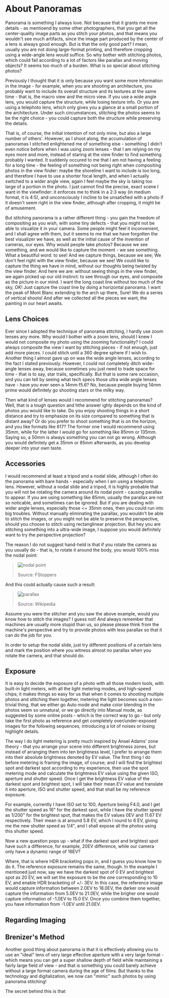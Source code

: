 # About Panoramas

Panorama is something I always love. Not because that it grants me more details - as mentioend by some other photographers, that you get all the center-quality image parts as you stitch your photos, and that means you wouldn't see much artifacts, since the image part produced by the center of a lens is always good enough. But is that the only good part? I mean, usually you are not doing large-format printing, and therefore cropping using a wide-angle lens would suffice. So why bother with stitching photos, which could fail according to a lot of factors like parallax and moving objects? It seems too much of a burden. What is so special about stitching photos?

Previously I thought that it is only because you want some more information in the image - for example, when you are shooting an architecture, you probably want to include its overall structure and its textures at the same time - that is, the macro view and the micro view. If you use a wide angle lens, you would capture the structure, while losing texture info. Or you are using a telephoto lens, which only gives you a glance at a small portion of the architecture. Under such circumstances, stitching the photos seems to be the right choice - you could capture both the structure while preserving the details.

That is, of course, the initial intention of not only mine, but also a large number of others'. However, as I shoot along, the accumulation of panoramas I stitched enlightened me of something else - something I didn't even notice before when I was using zoom lenses - that I am relying on my eyes more and more, instead of staring at the view finder to find something probably I wanted. It suddenly occured to me that I am not having a feeling for a long time - the feeling of something not being right when compositing photos in the view finder: maybe the shoreline I want to include is too long, and therefore I have to use a shorter focal length, and when I actually switched to a wider angle view, again I feel maybe the sky is taking too large of a portion in the photo. I just cannot find the precise, exact scene I want in the viewfinder: it enforces me to think in a 2:3 way (in medium format, it is 4:5), and unconsciously I incline to be unsatisfied with a photo if it doesn't seem right in the view finder, although after cropping, it might be of amusement.

But stitching panorama is a rather different thing - you gain the freedom of compositing as you wish, with some tiny defects - that you might not be able to visualize it in your camera. Some people might feel it inconvenient, and I shall agree with them, but it seems to me that we have forgotten the best visualizer we have, as well as the initial cause of the invention of cameras, our eyes. Why would people take photos? Because we see something, and we would like to capture the moment - we see something. What a beautiful word: to see! And we capture things, because we see; We don't feel right with the view finder, because we see! We could like to capture the thing we have in mind, without our thoughts being twisted by the view finder. And here we are: without seeing things in the view finder, we again picked up our old instinct: to see through our eyes, and composite as the picture in our mind. I want the long coast line without too much of the sky, OK! Just capture the coast line by doing a horizontal panorama. I want the peak of Mont Blanc extending to the arch up there, Sure! We do a series of vertical shoots! And after we collected all the pieces we want, the painting in our heart awaits.

## Lens Choices

Ever since I adopted the technique of panorama stitching, I hardly use zoom lenses any more. Why would I bother with a zoom lens, should I knew I would not composite my photo using the zooming functionality? I could always composite the view I want by stitching pieces - if not enough, just add more pieces. I could stitch until a 360 degree sphere if I wish to. Another thing I almost gave up on was the wide angle lenses, according to the fact I stated previously. However, I could not completely ditch wide-angle lenses away, because sometimes you just need to trade space for time - that is to say, star trails, specifically. But that is some rare occasion, and you can tell by seeing what tech specs those ultra wide angle lenses have - have you ever seen a 14mm f5.6? No, because people buying 14mm prime would definitely go shooting stars or the milky way.

Then what kind of lenses would I recommend for stitching panoramas? Well, that is a tough question and hthe answer ighly depends on the kind of photos you would like to take. Do you enjoy shooting things in a short distance and try to emphasize on its size compared to something that is distant away? Or do you prefer to shoot something that is on the horizon, and you like formats like 617? The former one I would recommend using 35mm, while for the latter I would go for something like 85mm or 135mm. Saying so, a 50mm is always something you can not go wrong. Although you would definitely get a 35mm or 85mm afterwards, as you develop deeper into your own taste. 

## Accessories

I would recommend at least a tripod and a nodal slide, although I often do the panorama with bare hands - especially when I am using a telephoto lens. However, without a nodal slide and a tripod, it is highly probable that you will not be rotating the camera around its nodal point - causing parallax to appear. If you are using something like 85mm, usually the parallax are not so noticable, and sometimes can be ignored. But if you are dealing with wider angle lenses, especially those <= 35mm ones, then you could run into big troubles. Without manually eliminating the parallax, you wouldn't be able to stitch the images, or you might not be able to preserve the perspective, should you choose to stitch using rectanglinear projection. But hey you are stitching something into a ultra-wide image, I suppose you would definitely want to try the perspective projection?

The reason I do not suggest hand-held is that if you rotate the camera as you usually do - that is, to rotate it around the body, you would 100% miss the nodal point:

> ![nodal point](https://cdn.fstoppers.com/styles/full/s3/media/2020/05/13/nando-nodal-point.jpg)
>
> Source: FStoppers

And this could actually cause such a result:

> ![parallax](https://upload.wikimedia.org/wikipedia/commons/2/2e/Parallax_Example.png)
>
> Source: Wikipedia

Assume you were the stitcher and you saw the above example, would you know how to stitch the images? I guess not! And always remember that machines are usually more stupid than us, so please please think from the machine's perspective and try to provide photos with less parallax so that it can do the job for you.

In order to setup the nodal slide, just try different positions of a certain lens and mark the position where you witness almost no parallax when you rotate the camera, and that should do.

## Exposure

It is easy to decide the exposure of a photo with all those modern tools, with built-in light meters, with all the light metering modes, and high-speed chips; it makes things so easy for us that when it comes to shooting multiple photos and stitching them together, metering the light becomes such a non-trivial thing, that we either go Auto mode and make color blending in the photos seem so unnatural, or we go directly into Manual mode, as suggested by some online posts - which is the correct way to go - but only take the first photo as reference and get completely over/under-exposed images for the following sequences, introducing a lot of noises or losing highlight details.

The way I do light metering is pretty much inspired by Ansel Adams' zone theory - that you arrange your scene into different brightness zones, but instead of arranging them into ten brightness level, I prefer to arrange them into their absolute brightness denoted by EV value. The first thing I do before metering is framing the image, of course; and I will find the brightest spot and darkest spot according to my experience, then use the spot metering mode and calculate the brightness EV value using the given ISO, aperture and shutter speed. Once I get the brightness EV value of the darkest spot and brightest spot, I will take their mean EV value and translate it into aperture, ISO and shutter speed, and that shall be my reference exposure.

For example, currently I have ISO set to 100, Aperture being F4.0, and I get the shutter speed as 16" for the darkest spot, while I have the shutter speed as 1/200" for the brightest spot, that makes the EV values 0EV and 11.67 EV respectively. Their mean is at around 5.8 EV, which I round to 6 EV, giving me the new shutter speed as 1/4", and I shall expose all the photos using this shutter speed.

Now a new question pops up - what if the darkest spot and brightest spot have such a difference, for example, 20EV difference, while our camera only have a dynamic range of 16EV?

Where, that is where HDR bracketing pops in, and I guess you know how to do it. The reference exposure remains the same, though. In the example I mentioned just now, say we have the darkest spot of 0 EV and brightest spot as 20 EV, we will set the exposure to be the one corresponding to 10 EV, and enable HDR bracketing of +/- 3EV. In this case,  the reference image would capture information between 2.0EV to 18.0EV, the darker one would capture the information from 5.0EV to 21.0EV, while the brigher one would capture information of -1.0EV to 15.0 EV. Once you combine them together, you have information from -1.0EV until 21.0EV.

## Regarding Imaging


## Brenizer's Method

Another good thing about panorama is that it is effectively allowing you to use an "ideal" lens of very large effective aperture with a very large format - which means you can get a super shallow depth of field while maintaining a fairly large field of view - and that is something you could barely achieve without a large format camera during the age of films. But thanks to the technology and digitalization, we now can "mimic" such photos by using panorama stitching!

The secret behind this is that 
